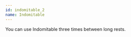 ```yaml
---
id: indomitable_2
name: Indomitable
---
```

You can use Indomitable three times between long rests.

